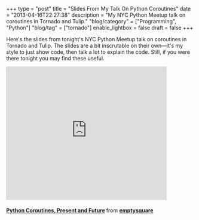 +++
type = "post"
title = "Slides From My Talk On Python Coroutines"
date = "2013-04-16T22:27:38"
description = "My NYC Python Meetup talk on coroutines in Tornado and Tulip."
"blog/category" = ["Programming", "Python"]
"blog/tag" = ["tornado"]
enable_lightbox = false
draft = false
+++

<p>Here's the slides from tonight's NYC Python Meetup talk on coroutines in Tornado and Tulip. The slides are a bit inscrutable on their own&mdash;it's my style to just show code, then talk a lot to explain the code. Still, if you were there tonight you may find these useful.</p>
<iframe src="http://www.slideshare.net/slideshow/embed_code/18959564" width="427" height="356" frameborder="0" marginwidth="0" marginheight="0" scrolling="no" style="border:1px solid #CCC;border-width:1px 1px 0;margin-bottom:5px" allowfullscreen webkitallowfullscreen mozallowfullscreen> </iframe>

<p><div style="margin-bottom:5px"> <strong> <a href="http://www.slideshare.net/emptysquare/nyc-python-meetup-coroutines-2013-0416" title="Python Coroutines, Present and Future" target="_blank">Python Coroutines, Present and Future</a> </strong> from <strong><a href="http://www.slideshare.net/emptysquare" target="_blank">emptysquare</a></strong> </div></p>
    